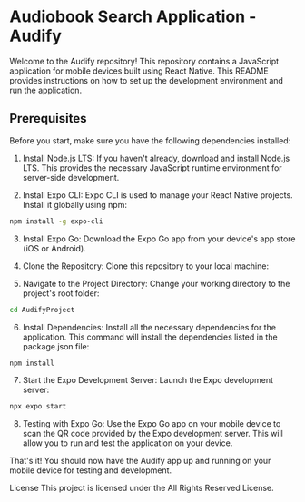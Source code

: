 # Audiobook Search Application - Audify

Welcome to the Audify repository! This repository contains a JavaScript application for mobile devices built using React Native. This README provides instructions on how to set up the development environment and run the application.

## Prerequisites

Before you start, make sure you have the following dependencies installed:


1. Install Node.js LTS: If you haven't already, download and install Node.js LTS. This provides the necessary JavaScript runtime environment for server-side development.

2. Install Expo CLI: Expo CLI is used to manage your React Native projects. Install it globally using npm:

```sh
npm install -g expo-cli
```

3. Install Expo Go: Download the Expo Go app from your device's app store (iOS or Android).

4. Clone the Repository: Clone this repository to your local machine:

5. Navigate to the Project Directory: Change your working directory to the project's root folder:

```sh
cd AudifyProject
```

6. Install Dependencies: Install all the necessary dependencies for the application. This command will install the dependencies listed in the package.json file:

```sh
npm install
```

7. Start the Expo Development Server: Launch the Expo development server:

```sh
npx expo start
```
8. Testing with Expo Go: Use the Expo Go app on your mobile device to scan the QR code provided by the Expo development server. This will allow you to run and test the application on your device.

That's it! You should now have the Audify app up and running on your mobile device for testing and development.


License
This project is licensed under the All Rights Reserved License.



